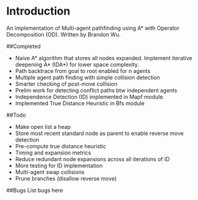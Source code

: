 # Introduction
An implementation of Multi-agent pathfinding using
A* with Operator Decomposition (OD). Written by Brandon Wu.

##Completed
* Naive A* algorithm that stores all nodes expanded. Implement iterative
deepening A* (IDA*) for lower space complexity.
* Path backtrace from goal to root enabled for n agents
* Multiple agent path finding with simple collision detection
* Smarter checking of post-move collision
* Prelim work for detecting conflict paths btw independent agents
* Independence Detection (ID) implemented in Mapf module. 
* Implemented True Distance Heuristic in Bfs module

##Todo
* Make open list a heap
* Store most recent standard node as parent to enable reverse move 
detection
* Pre-compute true distance heuristic
* Timing and expansion metrics
* Reduce redundant node expansions across all iterations of ID
* More testing for ID implementation
* Multi-agent swap collisions
* Prune branches (disallow reverse move)

##Bugs
List bugs here
